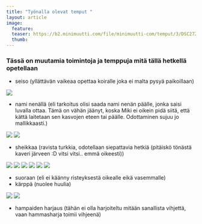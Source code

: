 ```yaml
---
title: "Työnalla olevat temput "
layout: article
image:
  feature:
  teaser: https://b2.minimuutti.com/file/minimuutti-com/temput/3/DSC27270-245px.jpg
  thumb:
---
```


### Tässä on muutamia toimintoja ja temppuja mitä tällä hetkellä opetellaan

* seiso (yllättävän vaikeaa opettaa koiralle joka ei malta pysyä paikoillaan)

![](https://b2.minimuutti.com/file/minimuutti-com/temput/3/DSC32837-245px.jpg)

* nami nenällä (eli tarkoitus olisi saada nami nenän päälle, jonka saisi luvalla ottaa. Tämä on vähän jäänyt, koska Miki ei oikein pidä siitä, että kättä laitetaan sen kasvojen eteen tai päälle. Odottaminen sujuu jo mallikkaasti.)

![](https://b2.minimuutti.com/file/minimuutti-com/temput/3/DSC32590-245px.jpg)
![](https://b2.minimuutti.com/file/minimuutti-com/temput/3/DSC29355-245px.jpg)

* sheikkaa (ravista turkkia, odotellaan siepattavia hetkiä (pitäiskö tönästä kaveri järveen :D vitsi vitsi.. emmä oikeesti))

![](https://b2.minimuutti.com/file/minimuutti-com/temput/3/IMG26067-245px.jpg)
![](https://b2.minimuutti.com/file/minimuutti-com/temput/3/IMG_1432-245px.jpg)
![](https://b2.minimuutti.com/file/minimuutti-com/temput/3/IMG22497-245px.jpg)
![](https://b2.minimuutti.com/file/minimuutti-com/temput/3/DSC12608-245px.jpg)
![](https://b2.minimuutti.com/file/minimuutti-com/temput/3/IMG24175-245px.jpg)
![](https://b2.minimuutti.com/file/minimuutti-com/temput/3/DSC05677-245px.jpg)

* suoraan (eli ei käänny risteyksestä oikealle eikä vasemmalle)
* kärppä (nuolee huulia)

![](https://b2.minimuutti.com/file/minimuutti-com/temput/3/DSC26703-245px.jpg)
![](https://b2.minimuutti.com/file/minimuutti-com/temput/3/k%C3%A4rpp%C3%A4-245px.jpg)

* hampaiden harjaus (tähän ei olla harjoiteltu mitään sanallista vihjettä, vaan hammasharja toimii vihjeenä)
